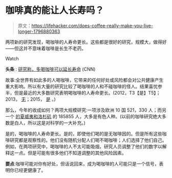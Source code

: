 # 咖啡真的能让人长寿吗？

> 原文：<https://lifehacker.com/does-coffee-really-make-you-live-longer-1796880363>

两项新的研究发现，喝咖啡的人寿命更长。这些都是很好的研究，规模大，做得好——但这并不意味着咖啡是长生不老药。

Watch

**头条** : [研究称，多喝咖啡可以延长寿命](http://www.cnn.com/2017/07/10/health/coffee-leads-to-longer-life-studies-reaffirm/index.html) (CNN)

故事:全世界有如此多的人喝咖啡，它带来的任何好处或风险都会对公共健康产生重大影响。所以有大量的研究比较了喝咖啡的人和不碰咖啡的怪人。结果喜忧参半，但是最近的大多数研究表明喝咖啡的人寿命更长。(2012，T3【是】T5】；2013， [无](http://www.sciencedirect.com/science/article/pii/S0025619613005788)；2015， [是](http://circ.ahajournals.org/content/early/2015/11/10/CIRCULATIONAHA.115.017341?sid=5c4b9ef3-96dd-44b8-8188-0a3ca2ec8c9d) 。)

那么，今年的收成如何？两项大规模研究:一项涉及欧洲 10 国 521，330 人；而另一个 [的夏威夷和洛杉矶](http://annals.org/aim/article/2643433/association-coffee-consumption-total-cause-specific-mortality-among-nonwhite-populations) 的 185855 人，大多是有色人种。(以前的咖啡研究绝大多数是白人，所以这是对科学的一大补充。)

是的，喝咖啡的人寿命更长。是的，即使他们喝的是无咖啡因的。但是所有这些咖啡研究都是观察性的。他们没有随机分配人们喝不喝咖啡；人们选择了他们自己。例如，在两项研究中，喝咖啡的人不太可能吸烟，研究人员调整了他们的数字以解释这一点。但是可能有很多他们不知道调整的其他风险因素。

**要点**:咖啡可能对你有好处，但话说回来，成为喝咖啡的人可能只是一个信号，表明你已经更健康了。